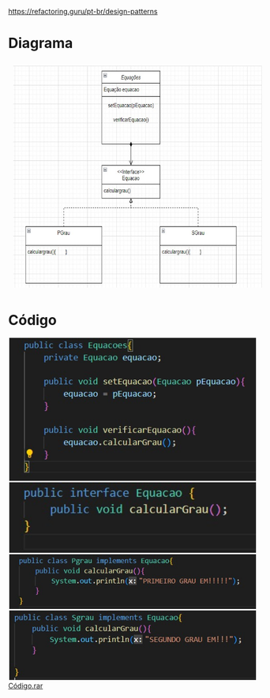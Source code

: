 https://refactoring.guru/pt-br/design-patterns


# Diagrama
<section align="center">
  <img src= "./image/Diagrama.jpeg" style="height:450px; vertical-align:top; align:center; display:inline-flex; padding: 10px;"></img>
</section>


# Código
<section align="center">
<img src= "./image/Equação.jpeg" width=500/>
<br>
<img src= "./image/Interface.jpeg" width=500/>
<br>
<img src= "./image/Pgrau.jpeg" width=500/>
<br>
<img src= "./image/Sgrau.jpeg" width=500/>
</section>
<a href="./atvI.rar">Código.rar</a>
